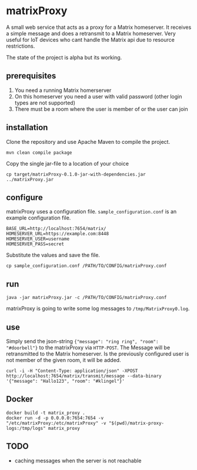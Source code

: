 # matrixProxy

A small web service that acts as a proxy for a Matrix homeserver. It receives a simple message and
does a retransmit to a Matrix homeserver. Very useful for IoT devices who cant handle the Matrix
api due to resource restrictions.

The state of the project is alpha but its working.

## prerequisites

1. You need a running Matrix homerserver
2. On this homeserver you need a user with valid password (other login types are not supported)
3. There must be a room where the user is member of or the user can join

## installation

Clone the repository and use Apache Maven to compile the project.

    mvn clean compile package

Copy the single jar-file to a location of your choice

    cp target/matrixProxy-0.1.0-jar-with-dependencies.jar ../matrixProxy.jar


## configure

matrixProxy uses a configuration file. `sample_configuration.conf` is an example configuration
file.

    BASE_URL=http://localhost:7654/matrix/
    HOMESERVER_URL=https://example.com:8448
    HOMESERVER_USER=username
    HOMESERVER_PASS=secret

Substitute the values and save the file.

    cp sample_configuration.conf /PATH/TO/CONFIG/matrixProxy.conf


## run

    java -jar matrixProxy.jar -c /PATH/TO/CONFIG/matrixProxy.conf

matrixProxy is going to write some log messages to `/tmp/MatrixProxy0.log`.


## use

Simply send the json-string `{"message": "ring ring", "room": "#doorbell"}` to the matrixProxy
via `HTTP-POST`. The Message will be retransmitted to the Matrix homeserver. Is the previously
configured user is not member of the given room, it will be added.

    curl -i -H "Content-Type: application/json" -XPOST  http://localhost:7654/matrix/transmit/message --data-binary '{"message": "Hallo123", "room": "#klingel"}'


## Docker

    docker build -t matrix_proxy .
    docker run -d -p 0.0.0.0:7654:7654 -v "/etc/matrixProxy:/etc/matrixProxy" -v "$(pwd)/matrix-proxy-logs:/tmp/logs" matrix_proxy


## TODO

* caching messages when the server is not reachable
